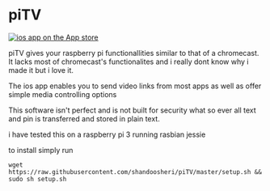# piTV

[![ios app on the App store](https://raw.githubusercontent.com/shandoosheri/piTV/master/pitv/images/appstore.jpg)](https://itunes.apple.com/us/app/pitv-remote/id1132014654?ls=1&mt=8)

piTV gives your raspberry pi functionallities similar to that of a chromecast. 
It lacks most of chromecast's functionalites and i really dont know why i made it but i love it. 

The ios app enables you to send video links from most apps as well as offer simple media controlling options


This software isn't perfect and is not built for security what so ever all text and pin is transferred and stored in plain text.

i have tested this on a raspberry pi 3 running rasbian jessie

to install simply run

`wget https://raw.githubusercontent.com/shandoosheri/piTV/master/setup.sh && sudo sh setup.sh`
